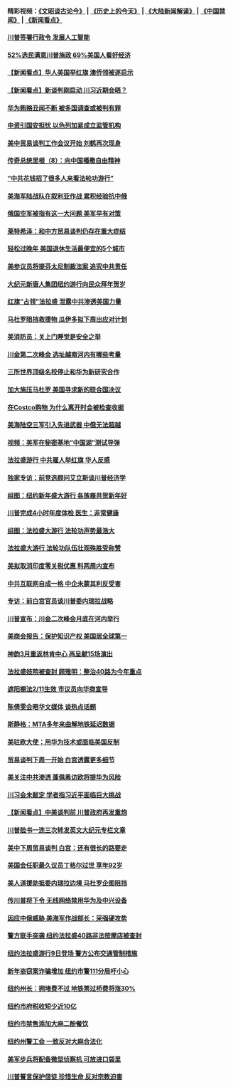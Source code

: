 #### 精彩视频：[《文昭谈古论今》](http://45.76.195.252/wenzhao) | [《历史上的今天》](http://45.76.195.252/today-in-history) | [《大陆新闻解读》](http://45.76.195.252/ntdtv-comedy) | [《中国禁闻》](http://45.76.195.252/ntdtv-news) | [《新闻看点》](http://45.76.195.252/news-insight) 

 #### [川普签署行政令 发展人工智能](../pages/nsc412/n11038189.md?t=02120031) 

#### [52%选民满意川普施政 69%美国人看好经济](../pages/nsc412/n11038428.md?t=02120031) 

#### [【新闻看点】华人美国举红旗 澳侨领被逐启示](../pages/nsc412/n11038210.md?t=02120031) 

#### [【新闻看点】新谈判刚启动 川习近期会晤？](../pages/nsc412/n11037934.md?t=02120031) 

#### [华为贿赂丑闻不断 被多国调查或被判有罪](../pages/nsc412/n11038028.md?t=02120031) 

#### [中资引国安担忧 以色列加紧成立监管机构](../pages/nsc412/n11037999.md?t=02120031) 

#### [美中贸易谈判工作会议开始 刘鹤再次现身](../pages/nsc412/n11037952.md?t=02120031) 

#### [传奇总统里根（8）：向中国播撒自由精神](../pages/nsc412/n11031942.md?t=02120031) 

#### [“中共花钱招了很多人来看法轮功游行”](../pages/nsc412/n11035086.md?t=02120031) 

#### [美海军陆战队在叙利亚作战 累积经验抗中俄](../pages/nsc412/n11037435.md?t=02120031) 

#### [俄国空军被指有这一大问题 美军早有对策](../pages/nsc412/n11036963.md?t=02120031) 

#### [莱特希泽：和中方贸易谈判仍存在重大症结](../pages/nsc412/n11036185.md?t=02120031) 

#### [轻松过晚年 美国退休生活最便宜的5个城市](../pages/nsc412/n11029797.md?t=02120031) 

#### [美参议员将提芬太尼制裁法案 追究中共责任](../pages/nsc412/n11036127.md?t=02120031) 

#### [大纪元新唐人集团纽约游行向民众拜年贺岁](../pages/nsc412/n11036091.md?t=02120031) 

#### [红旗“占领”法拉盛 泄露中共渗透美国力量](../pages/nsc412/n11035177.md?t=02120031) 

#### [马杜罗阻挡救援物 瓜伊多拟下周出应对计划](../pages/nsc412/n11035966.md?t=02120031) 

#### [美消防员：关上门睡觉是安全之举](../pages/nsc412/n11035932.md?t=02120031) 

#### [川金第二次峰会 选址越南河内有哪些考量](../pages/nsc412/n11034808.md?t=02120031) 

#### [三所世界顶级名校停止和华为新研究合作](../pages/nsc412/n11034829.md?t=02120031) 

#### [加大施压马杜罗 美国寻求新的联合国决议](../pages/nsc412/n11035619.md?t=02120031) 

#### [在Costco购物 为什么离开时会被检查收据](../pages/nsc412/n11029636.md?t=02120031) 

#### [美海陆空三军引入先进武器 中俄无法超越](../pages/nsc412/n11019720.md?t=02120031) 

#### [视频：美军在秘密基地“中国湖”测试导弹](../pages/nsc412/n11035439.md?t=02120031) 

#### [法拉盛游行 中共雇人举红旗 华人反感](../pages/nsc412/n11035206.md?t=02120031) 

#### [独家专访：前竞选顾问艾立斯谈川普经济学](../pages/nsc412/n11034992.md?t=02120031) 

#### [组图：纽约新年盛大游行 各族裔共贺新年好](../pages/nsc412/n11034920.md?t=02120031) 

#### [川普完成4小时年度体检 医生：非常健康](../pages/nsc412/n11034715.md?t=02120031) 

#### [组图：法拉盛大游行 法轮功声势最浩大](../pages/nsc412/n11034814.md?t=02120031) 

#### [法拉盛大游行 法轮功队伍壮观殊胜受称赞](../pages/nsc412/n11034852.md?t=02120031) 

#### [美拟取消印度零关税优惠 料两周内宣布](../pages/nsc412/n11034785.md?t=02120031) 

#### [中共互联网自成一格 中企未蒙其利反受害](../pages/nsc412/n11034725.md?t=02120031) 

#### [专访：前白宫官员谈川普委内瑞拉战略](../pages/nsc412/n11032742.md?t=02120031) 

#### [川普宣布：川金二次峰会月底在河内举行](../pages/nsc412/n11034200.md?t=02120031) 

#### [美商会报告：保护知识产权 美国居全球第一](../pages/nsc412/n11033507.md?t=02120031) 

#### [神韵3月重返林肯中心 再呈献15场演出](../pages/nsc412/n11033703.md?t=02120031) 

#### [法拉盛妓院被查封 顾雅明：整治40路为今年重点](../pages/nsc412/n11033697.md?t=02120031) 

#### [遮阳棚法2/11生效 市议员向华商宣导](../pages/nsc412/n11033711.md?t=02120031) 

#### [陈倩雯会晤华文媒体 谈热点话题](../pages/nsc412/n11033718.md?t=02120031) 

#### [斯静格：MTA多年来曲解地铁延迟数据](../pages/nsc412/n11033725.md?t=02120031) 

#### [美驻欧大使：用华为技术或面临美国反制](../pages/nsc412/n11033036.md?t=02120031) 

#### [贸易谈判下周一开始 白宫透露更多细节](../pages/nsc412/n11033359.md?t=02120031) 

#### [美关注中共渗透 蓬佩奥访欧将提华为风险](../pages/nsc412/n11032871.md?t=02120031) 

#### [川习会未敲定 学者指习近平面临巨大挑战](../pages/nsc412/n11032752.md?t=02120031) 

#### [【新闻看点】中美谈判前 川普政府再发重炮](../pages/nsc412/n11032676.md?t=02120031) 

#### [川普脸书一连三次转发英文大纪元专栏文章](../pages/nsc412/n11032874.md?t=02120031) 

#### [美中下周贸易谈判 白宫：还有很长的路要走](../pages/nsc412/n11032579.md?t=02120031) 

#### [美国会任职最久议员丁格尔过世 享年92岁](../pages/nsc412/n11032542.md?t=02120031) 

#### [美人道援助抵委内瑞拉边境 马杜罗企图阻挡](../pages/nsc412/n11032425.md?t=02120031) 

#### [传川普将下令 无线网络禁用华为及中兴设备](../pages/nsc412/n11031804.md?t=02120031) 

#### [因应中俄威胁 美海军作战部长：采强硬攻势](../pages/nsc412/n11032214.md?t=02120031) 

#### [警方联手突袭 纽约法拉盛40路非法按摩店被查封](../pages/nsc412/n11031874.md?t=02120031) 

#### [纽约法拉盛游行9日登场 警方公布交通管制措施](../pages/nsc412/n11031884.md?t=02120031) 

#### [新年盗窃案诈骗增加 纽约市警111分局吁小心](../pages/nsc412/n11031868.md?t=02120031) 

#### [纽约州长：拥堵费不过 地铁票过桥费将涨30%](../pages/nsc412/n11031922.md?t=02120031) 

#### [纽约市府税收短少近10亿](../pages/nsc412/n11031890.md?t=02120031) 

#### [纽约市禁售添加大麻二酚餐饮](../pages/nsc412/n11031907.md?t=02120031) 

#### [纽约州警工会 一致反对大麻合法化](../pages/nsc412/n11031910.md?t=02120031) 

#### [美军步兵将配备微型侦察机 可放进口袋里](../pages/nsc412/n11031966.md?t=02120031) 

#### [川普誓言保护信徒 珍惜生命 反对宗教迫害](../pages/nsc412/n11031507.md?t=02120031) 

